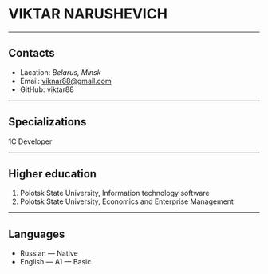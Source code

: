 # VIKTAR NARUSHEVICH

***

## Contacts
* Lacation: *Belarus, Minsk*
* Email: viknar88@gmail.com
* GitHub: viktar88

***

## Specializations
1C Developer

***

## Higher education
1. Polotsk State University, Information technology software
2. Polotsk State University, Economics and Enterprise Management

***
## Languages
* Russian — Native
* English — A1 — Basic

